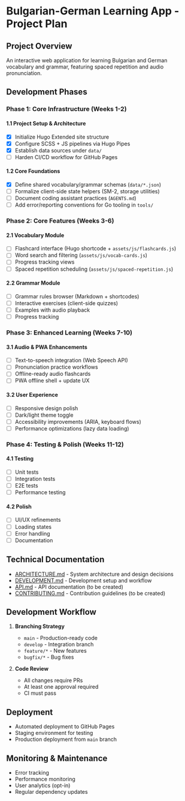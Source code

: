 # Bulgarian-German Learning App - Project Plan

## Project Overview

An interactive web application for learning Bulgarian and German vocabulary and grammar, featuring spaced repetition and audio pronunciation.

## Development Phases

### Phase 1: Core Infrastructure (Weeks 1-2)

#### 1.1 Project Setup & Architecture

- [x] Initialize Hugo Extended site structure
- [x] Configure SCSS + JS pipelines via Hugo Pipes
- [x] Establish data sources under `data/`
- [ ] Harden CI/CD workflow for GitHub Pages

#### 1.2 Core Foundations

- [x] Define shared vocabulary/grammar schemas (`data/*.json`)
- [ ] Formalize client-side state helpers (SM-2, storage utilities)
- [ ] Document coding assistant practices (`AGENTS.md`)
- [ ] Add error/reporting conventions for Go tooling in `tools/`

### Phase 2: Core Features (Weeks 3-6)

#### 2.1 Vocabulary Module

- [ ] Flashcard interface (Hugo shortcode + `assets/js/flashcards.js`)
- [ ] Word search and filtering (`assets/js/vocab-cards.js`)
- [ ] Progress tracking views
- [ ] Spaced repetition scheduling (`assets/js/spaced-repetition.js`)

#### 2.2 Grammar Module

- [ ] Grammar rules browser (Markdown + shortcodes)
- [ ] Interactive exercises (client-side quizzes)
- [ ] Examples with audio playback
- [ ] Progress tracking

### Phase 3: Enhanced Learning (Weeks 7-10)

#### 3.1 Audio & PWA Enhancements

- [ ] Text-to-speech integration (Web Speech API)
- [ ] Pronunciation practice workflows
- [ ] Offline-ready audio flashcards
- [ ] PWA offline shell + update UX

#### 3.2 User Experience

- [ ] Responsive design polish
- [ ] Dark/light theme toggle
- [ ] Accessibility improvements (ARIA, keyboard flows)
- [ ] Performance optimizations (lazy data loading)

### Phase 4: Testing & Polish (Weeks 11-12)

#### 4.1 Testing

- [ ] Unit tests
- [ ] Integration tests
- [ ] E2E tests
- [ ] Performance testing

#### 4.2 Polish

- [ ] UI/UX refinements
- [ ] Loading states
- [ ] Error handling
- [ ] Documentation

## Technical Documentation

- [ARCHITECTURE.md](./ARCHITECTURE.md) - System architecture and design decisions
- [DEVELOPMENT.md](./DEVELOPMENT.md) - Development setup and workflow
- [API.md](./API.md) - API documentation (to be created)
- [CONTRIBUTING.md](./CONTRIBUTING.md) - Contribution guidelines (to be created)

## Development Workflow

1. **Branching Strategy**
   - `main` - Production-ready code
   - `develop` - Integration branch
   - `feature/*` - New features
   - `bugfix/*` - Bug fixes

2. **Code Review**
   - All changes require PRs
   - At least one approval required
   - CI must pass

## Deployment

- Automated deployment to GitHub Pages
- Staging environment for testing
- Production deployment from `main` branch

## Monitoring & Maintenance

- Error tracking
- Performance monitoring
- User analytics (opt-in)
- Regular dependency updates
